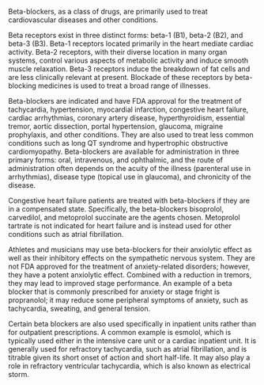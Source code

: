 Beta-blockers, as a class of drugs, are primarily used to treat cardiovascular diseases and other conditions.

Beta receptors exist in three distinct forms: beta-1 (B1), beta-2 (B2), and beta-3 (B3). Beta-1 receptors located primarily in the heart mediate cardiac activity. Beta-2 receptors, with their diverse location in many organ systems, control various aspects of metabolic activity and induce smooth muscle relaxation. Beta-3 receptors induce the breakdown of fat cells and are less clinically relevant at present. Blockade of these receptors by beta-blocking medicines is used to treat a broad range of illnesses.

Beta-blockers are indicated and have FDA approval for the treatment of tachycardia, hypertension, myocardial infarction, congestive heart failure, cardiac arrhythmias, coronary artery disease, hyperthyroidism, essential tremor, aortic dissection, portal hypertension, glaucoma, migraine prophylaxis, and other conditions. They are also used to treat less common conditions such as long QT syndrome and hypertrophic obstructive cardiomyopathy. Beta-blockers are available for administration in three primary forms: oral, intravenous, and ophthalmic, and the route of administration often depends on the acuity of the illness (parenteral use in arrhythmias), disease type (topical use in glaucoma), and chronicity of the disease.

Congestive heart failure patients are treated with beta-blockers if they are in a compensated state. Specifically, the beta-blockers bisoprolol, carvedilol, and metoprolol succinate are the agents chosen. Metoprolol tartrate is not indicated for heart failure and is instead used for other conditions such as atrial fibrillation.

Athletes and musicians may use beta-blockers for their anxiolytic effect as well as their inhibitory effects on the sympathetic nervous system. They are not FDA approved for the treatment of anxiety-related disorders; however, they have a potent anxiolytic effect. Combined with a reduction in tremors, they may lead to improved stage performance. An example of a beta blocker that is commonly prescribed for anxiety or stage fright is propranolol; it may reduce some peripheral symptoms of anxiety, such as tachycardia, sweating, and general tension.

Certain beta blockers are also used specifically in inpatient units rather than for outpatient prescriptions. A common example is esmolol, which is typically used either in the intensive care unit or a cardiac inpatient unit. It is generally used for refractory tachycardia, such as atrial fibrillation, and is titrable given its short onset of action and short half-life. It may also play a role in refractory ventricular tachycardia, which is also known as electrical storm.